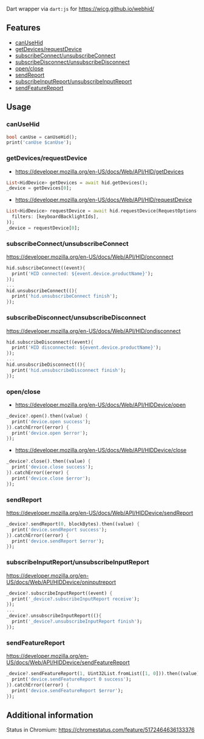 Dart wrapper via `dart:js` for https://wicg.github.io/webhid/

## Features

- [canUseHid](#canusehid)
- [getDevices/requestDevice](#getdevicesrequestdevice)
- [subscribeConnect/unsubscribeConnect](#subscribeconnectunsubscribeconnect)
- [subscribeDisconnect/unsubscribeDisconnect](#subscribedisconnectunsubscribedisconnect)
- [open/close](#openclose)
- [sendReport](#sendreport)
- [subscribeInputReport/unsubscribeInputReport](#subscribeinputreportunsubscribeinputreport)
- [sendFeatureReport](#sendfeaturereport)

## Usage

### canUseHid

```dart
bool canUse = canUseHid();
print('canUse $canUse');
```

### getDevices/requestDevice

- https://developer.mozilla.org/en-US/docs/Web/API/HID/getDevices

```dart
List<HidDevice> getDevices = await hid.getDevices();
_device = getDevices[0];
```

- https://developer.mozilla.org/en-US/docs/Web/API/HID/requestDevice

```dart
List<HidDevice> requestDevice = await hid.requestDevice(RequestOptions(
  filters: [keyboardBacklightIds],
));
_device = requestDevice[0];
```

### subscribeConnect/unsubscribeConnect

https://developer.mozilla.org/en-US/docs/Web/API/HID/onconnect

```dart
hid.subscribeConnect((event){
  print('HID connected: ${event.device.productName}');
});
...
hid.unsubscribeConnect((){
  print('hid.unsubscribeConnect finish');
});
```

### subscribeDisconnect/unsubscribeDisconnect

https://developer.mozilla.org/en-US/docs/Web/API/HID/ondisconnect

```dart
hid.subscribeDisconnect((event){
  print('HID disconnected: ${event.device.productName}');
});
...
hid.unsubscribeDisconnect((){
  print('hid.unsubscribeDisconnect finish');
});
```

### open/close

- https://developer.mozilla.org/en-US/docs/Web/API/HIDDevice/open

```dart
_device?.open().then((value) {
  print('device.open success');
}).catchError((error) {
  print('device.open $error');
});
```

- https://developer.mozilla.org/en-US/docs/Web/API/HIDDevice/close

```dart
_device?.close().then((value) {
  print('device.close success');
}).catchError((error) {
  print('device.close $error');
});
```

### sendReport

https://developer.mozilla.org/en-US/docs/Web/API/HIDDevice/sendReport

```dart
_device?.sendReport(0, blockBytes).then((value) {
  print('device.sendReport success');
}).catchError((error) {
  print('device.sendReport $error');
});
```

### subscribeInputReport/unsubscribeInputReport

https://developer.mozilla.org/en-US/docs/Web/API/HIDDevice/oninputreport

```dart
_device?.subscribeInputReport((event) {
  print('_device?.subscribeInputReport receive');
});
...
_device?.unsubscribeInputReport((){
  print('_device?.unsubscribeInputReport finish');
});
```

### sendFeatureReport

https://developer.mozilla.org/en-US/docs/Web/API/HIDDevice/sendFeatureReport

```dart
_device?.sendFeatureReport(1, Uint32List.fromList([1, 0])).then((value) {
  print('device.sendFeatureReport 0 success');
}).catchError((error) {
  print('device.sendFeatureReport $error');
});
```

## Additional information

Status in Chromium: https://chromestatus.com/feature/5172464636133376
